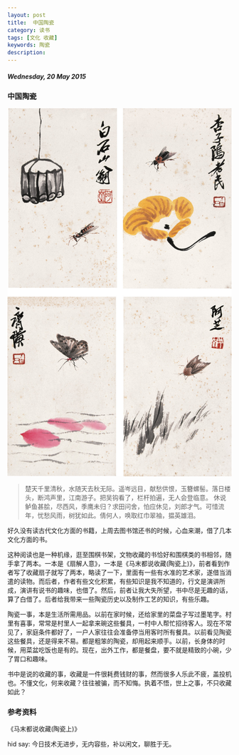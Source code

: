 ```yaml
---
layout: post
title:  中国陶瓷
category: 读书
tags: [文化 收藏]
keywords: 陶瓷
description: 
---
```


##### Wednesday, 20 May 2015

### 中国陶瓷

![齐白石](/../../assets/img/book/2015/qibaishi_2.jpg)

> 楚天千里清秋，水随天去秋无际。遥岑远目，献愁供恨，玉簪螺髻。落日楼头，断鸿声里，江南游子。把吴钩看了，栏杆拍遍，无人会登临意。
休说鲈鱼甚脍，尽西风，季鹰未归？求田问舍，怕应休见，刘郎才气。可惜流年，忧愁风雨，树犹如此。倩何人，唤取红巾翠袖，揾英雄泪。

好久没有读古代文化方面的书籍，上周去图书馆还书的时候，心血来潮，借了几本文化方面的书。

这种阅读也是一种机缘，逛至围棋书架，文物收藏的书恰好和围棋类的书相邻，随手拿了两本。一本是《扇解人意》，一本是《马末都说收藏(陶瓷上)》，前者看到作者写了收藏扇子就写了两本，略读了一下，里面有一些有水准的艺术家，遂借当消遣的读物。而后者，作者有些文化积累，有些知识是我不知道的，行文是演讲所成，演讲有说书的趣味，也借了。然后，前者让我大失所望，书中尽是无趣的话，算了白借了。后者给我带来一些陶瓷历史以及制作工艺的知识，有些乐趣。

陶瓷一事，本是生活所需用品。以前在家时候，还给家里的菜盘子写过墨笔字。村里有喜事，常常是村里人一起拿来碗这些餐具，一村中人帮忙招待客人。现在不常见了，家庭条件都好了，一户人家往往会准备停当用客时所有餐具。以前看见陶瓷这些餐具，还是得来不易。都是粗笨的陶瓷，却用起来顺手。以前，长身体的时候，用菜盆吃饭也是有的。现在，出外工作，都是餐盘，要不就是精致的小碗，少了胃口和趣味。

书中是说的收藏的事，收藏是一件很耗费钱财的事，然而很多人乐此不疲，盖投机也。不懂文化，何来收藏？往往被骗，而不知悔。执着不悟，世上之事，不只收藏如此？

### 参考资料
《马末都说收藏(陶瓷上)》

hid say: 今日技术无进步，无内容些，补以闲文，聊胜于无。

